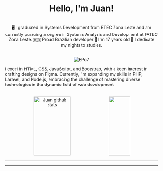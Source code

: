 
<div align="center">
<h1>Hello, I'm Juan!</h1>
<br>
🖥️ I graduated in Systems Development from ETEC Zona Leste and am currently pursuing a degree in Systems Analysis and Development at FATEC Zona Leste.
🇧🇷 Proud Brazilian developer
🎂 I'm 17 years old
📖 I dedicate my nights to studies.
<br>

<br>

![BPo7](https://github.com/juan9321/juan9321/assets/99427234/72a3ea17-ab27-4840-87d4-68bfc593709b)
</div>



I excel in HTML, CSS, JavaScript, and Bootstrap, with a keen interest in crafting designs on Figma. Currently, I'm expanding my skills in PHP, Laravel, and Node.js, embracing the challenge of mastering diverse technologies in the dynamic field of web development.


<br>
<div align="center"> 
</div>


<div align="center">  
  <img width="49%" height="195px" src="https://github-readme-stats.vercel.app/api?username=Juan9321&show_icons=true&count_private=true&hide_border=true&title_color=39B8C6&icon_color=87CEFA&text_color=E0FFFF&bg_color=0d1117" alt="Juan github stats" /> 
  <img width="37.5%" height="195px" src="https://github-readme-stats.vercel.app/api/top-langs/?username=Juan9321&layout=compact&hide_border=true&title_color=39B8C6&text_color=E0FFFF&bg_color=0d1117" />
</div>





<hr width = 100%>



<hr width = 100%>
